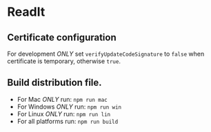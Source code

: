 # ReadIt

## Certificate configuration

For development *ONLY* set `verifyUpdateCodeSignature` to `false` when certificate is temporary, otherwise `true`.

## Build distribution file.

* For Mac *ONLY* run: `npm run mac`
* For Windows *ONLY* run: `npm run win`
* For Linux *ONLY* run: `npm run lin`
* For all platforms run: `npm run build`